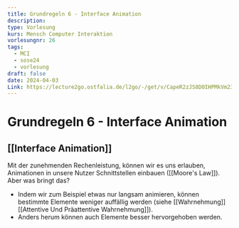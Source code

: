 ```yaml
---
title: Grundregeln 6 - Interface Animation
description: 
type: Vorlesung
kurs: Mensch Computer Interaktion
vorlesungnr: 26
tags:
  - MCI
  - sose24
  - vorlesung
draft: false
date: 2024-04-03
Link: https://lecture2go.ostfalia.de/l2go/-/get/v/CapeR2zJS8D0IHPMkVm23Qxx
---
```


# Grundregeln 6 - Interface Animation

## [[Interface Animation]]

Mit der zunehmenden Rechenleistung, können wir es uns erlauben, Animationen in unsere Nutzer Schnittstellen einbauen ([[Moore's Law]]). Aber was bringt das?

- Indem wir zum Beispiel etwas nur langsam animieren, können bestimmte Elemente weniger auffällig werden (siehe [[Wahrnehmung]] [[Attentive Und Präattentive Wahrnehmung]]).
- Anders herum können auch Elemente besser hervorgehoben werden.

